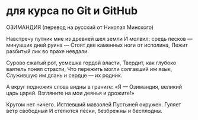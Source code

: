 # для курса по Git и GitHub
ОЗИМАНДИЯ (перевод на русский от Николая Минского)

Навстречу путник мне из древней шел земли
И молвил: средь песков — минувших дней руина —
Стоят две каменных ноги от исполина,
Лежит разбитый лик во прахе невдали.

Сурово сжатый рот, усмешка гордой власти,
Твердит, как глубоко ваятель понял страсти,
Что пережить могли солгавший им язык,
Служившую им длань и сердце — их родник.

А вкруг подножия слова видны в граните:
«Я — Озимандия, великий царь царей.
Взгляните на мои деянья и дрожите!»

Кругом нет ничего. Истлевший мавзолей
Пустыней окружен. Гуляет ветр свободный
И стелются пески, безбрежны и бесплодны.
